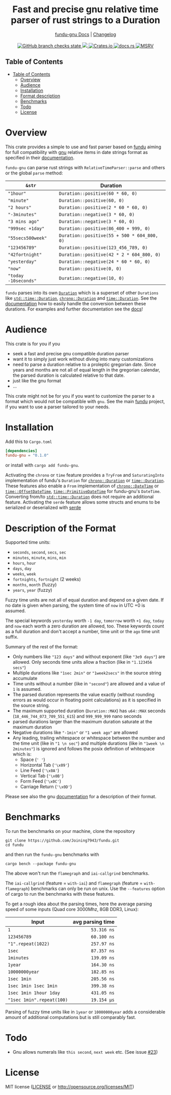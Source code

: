 <!--
 Copyright (c) 2023 Joining7943 <joining@posteo.de>

 This software is released under the MIT License.
 https://opensource.org/licenses/MIT
-->

<h1 align="center">Fast and precise gnu relative time parser of rust strings to a Duration</h1>
<div align="center">
    <a href="https://docs.rs/crate/fundu-gnu/">fundu-gnu Docs</a>
    |
    <a href="https://github.com/Joining7943/fundu/blob/main/CHANGELOG.md">Changelog</a>
</div>
<br>
<div align="center">
    <a href="https://github.com/Joining7943/fundu/actions">
        <img src="https://github.com/Joining7943/fundu/actions/workflows/cicd.yml/badge.svg" alt="GitHub branch checks state"/>
    </a>
    <a href="https://codecov.io/gh/Joining7943/fundu" >
        <img src="https://codecov.io/gh/Joining7943/fundu/branch/main/graph/badge.svg?token=7GOQ1A6UPH"/>
    </a>
    <a href="https://crates.io/crates/fundu-gnu">
        <img src="https://img.shields.io/crates/v/fundu-gnu.svg" alt="Crates.io"/>
    </a>
    <a href="https://docs.rs/fundu-gnu/">
        <img src="https://docs.rs/fundu-gnu/badge.svg" alt="docs.rs"/>
    </a>
    <a href="https://github.com/rust-lang/rust">
        <img src="https://img.shields.io/badge/MSRV-1.64.0-brightgreen" alt="MSRV"/>
    </a>
</div>

## Table of Contents

- [Table of Contents](#table-of-contents)
    - [Overview](#overview)
    - [Audience](#audience)
    - [Installation](#installation)
    - [Format description](#description-of-the-format)
    - [Benchmarks](#benchmarks)
    - [Todo](#todo)
    - [License](#license)

# Overview

This crate provides a simple to use and fast parser based on [fundu](../README.md) aiming for full
compatibility with [gnu](https://www.gnu.org/) relative items in date strings format as specified in
their [documentation].

`fundu-gnu` can parse rust strings with `RelativeTimeParser::parse` and others or the global `parse`
method:

`&str` | Duration |
-- | -- |
`"1hour"`| `Duration::positive(60 * 60, 0)` |
`"minute"`| `Duration::positive(60, 0)` |
`"2 hours"`| `Duration::positive(2 * 60 * 60, 0)` |
`"-3minutes"`| `Duration::negative(3 * 60, 0)` |
`"3 mins ago"`| `Duration::negative(3 * 60, 0)` |
`"999sec +1day"`| `Duration::positive(86_400 + 999, 0)` |
`"55secs500week"`| `Duration::positive(55 + 500 * 604_800, 0)` |
`"123456789"`| `Duration::positive(123_456_789, 0)` |
`"42fortnight"`| `Duration::positive(42 * 2 * 604_800, 0)` |
`"yesterday"`| `Duration::negative(24 * 60 * 60, 0)` |
`"now"`| `Duration::positive(0, 0)` |
`"today -10seconds"`| `Duration::negative(10, 0)` |

`fundu` parses into its own [`Duration`] which is a superset of other `Durations` like
[`std::time::Duration`], [`chrono::Duration`] and [`time::Duration`]. See the
[documentation](https://docs.rs/fundu/latest/fundu/index.html#fundus-duration) how to easily handle
the conversion between these durations. For examples and further documentation see the
[docs](https://docs.rs/fundu-gnu/latest/fundu_gnu/)!

# Audience

This crate is for you if you

- seek a fast and precise gnu compatible duration parser
- want it to simply just work without diving into many customizations
- need to parse a duration relative to a proleptic gregorian date. Since years and months are not
all of equal length in the gregorian calendar, the parsed duration is calculated relative to that
date.
- just like the gnu format
- ...

This crate might not be for you if you want to customize the parser to a format which would not be
compatible with `gnu`. See the main [fundu](../README.md) project, if you want to use a parser
tailored to your needs.

# Installation

Add this to `Cargo.toml`

```toml
[dependencies]
fundu-gnu = "0.1.0"
```

or install with `cargo add fundu-gnu`.

Activating the `chrono` or `time` feature provides a `TryFrom` and `SaturatingInto` implementation
of fundu's `Duration` for [`chrono::Duration`] or [`time::Duration`]. These features also enable a
`From` implementation of [`chrono::DateTime`] or [`time::OffsetDateTime`],
[`time::PrimitiveDateTime`] for fundu-gnu's `DateTime`. Converting from/to [`std::time::Duration`]
does not require an additional feature. Activating the `serde` feature allows some structs and enums
to be serialized or deserialized with [serde](https://docs.rs/serde/latest/serde/)

# Description of the Format

Supported time units:

- `seconds`, `second`, `secs`, `sec`
- `minutes`, `minute`, `mins`, `min`
- `hours`, `hour`
- `days`, `day`
- `weeks`, `week`
- `fortnights`, `fortnight` (2 weeks)
- `months`, `month` (fuzzy)
- `years`, `year` (fuzzy)

Fuzzy time units are not all of equal duration and depend on a given date. If no date is given
when parsing, the system time of `now` in UTC +0 is assumed.

The special keywords `yesterday` worth `-1 day`, `tomorrow` worth `+1 day`, `today` and `now`
each worth a zero duration are allowed, too. These keywords count as a full duration and don't
accept a number, time unit or the `ago` time unit suffix.

Summary of the rest of the format:

- Only numbers like `"123 days"` and without exponent (like `"3e9 days"`) are allowed. Only
seconds time units allow a fraction (like in `"1.123456 secs"`)
- Multiple durations like `"1sec 2min"` or `"1week2secs"` in the source string accumulate
- Time units without a number (like in `"second"`) are allowed and a value of `1` is assumed.
- The parsed duration represents the value exactly (without rounding errors as would occur in
floating point calculations) as it is specified in the source string.
- The maximum supported duration (`Duration::MAX`) has `u64::MAX` seconds
(`18_446_744_073_709_551_615`) and `999_999_999` nano seconds
- parsed durations larger than the maximum duration saturate at the maximum duration
- Negative durations like `"-1min"` or `"1 week ago"` are allowed
- Any leading, trailing whitespace or whitespace between the number and the time unit (like in
`"1 \n sec"`) and multiple durations (like in `"1week \n 2minutes"`) is ignored and follows the
posix definition of whitespace which is:
    - Space (`' '`)
    - Horizontal Tab (`'\x09'`)
    - Line Feed (`'\x0A'`)
    - Vertical Tab (`'\x0B'`)
    - Form Feed (`'\x0C'`)
    - Carriage Return (`'\x0D'`)

Please see also the gnu
[documentation](https://www.gnu.org/software/coreutils/manual/html_node/Relative-items-in-date-strings.html)
for a description of their format.

# Benchmarks

To run the benchmarks on your machine, clone the repository

```shell
git clone https://github.com/Joining7943/fundu.git
cd fundu
```

and then run the `fundu-gnu` benchmarks with

```shell
cargo bench --package fundu-gnu
```

The above won't run the `flamegraph` and `iai-callgrind` benchmarks.

The `iai-callgrind` (feature = `with-iai`) and `flamegraph` (feature = `with-flamegraph`) benchmarks
can only be run on unix. Use the `--features` option of cargo to run the benchmarks with these
features.

To get a rough idea about the parsing times, here the average parsing speed of some inputs (Quad
core 3000Mhz, 8GB DDR3, Linux):

Input | avg parsing time
--- | ---:|
`1` | `53.316 ns`
`123456789` | `60.100 ns`
`"1".repeat(1022)` | `257.97 ns`
`1sec` | `87.357 ns`
`1minutes` | `139.09 ns`
`1year` | `164.30 ns`
`10000000year` | `182.85 ns`
`1sec 1min` | `205.56 ns`
`1sec 1min 1sec 1min` | `399.38 ns`
`1sec 1min 1hour 1day` | `431.05 ns`
`"1sec 1min".repeat(100)` | `19.154 µs`

Parsing of fuzzy time units like in `1year` or `10000000year` adds a considerable amount of
additional computations but is still comparably fast.

# Todo

- Gnu allows numerals like `this second`, `next week` etc. (See issue
[#23](https://github.com/Joining7943/fundu/issues/23))

# License

MIT license ([LICENSE](LICENSE) or <http://opensource.org/licenses/MIT>)

[`Duration`]: https://docs.rs/fundu-gnu/latest/fundu_gnu/struct.Duration.html
[`std::time::Duration`]: https://doc.rust-lang.org/std/time/struct.Duration.html
[`chrono::Duration`]: https://docs.rs/chrono/latest/chrono/struct.Duration.html
[`time::Duration`]: https://docs.rs/time/latest/time/struct.Duration.html
[`chrono::DateTime`]: https://docs.rs/chrono/latest/chrono/struct.DateTime.html
[`time::PrimitiveDateTime`]: https://docs.rs/time/latest/time/struct.PrimitiveDateTime.html
[`time::OffsetDateTime`]: https://docs.rs/time/latest/time/struct.OffsetDateTime.html
[documentation]: https://www.gnu.org/software/coreutils/manual/html_node/Relative-items-in-date-strings.html
